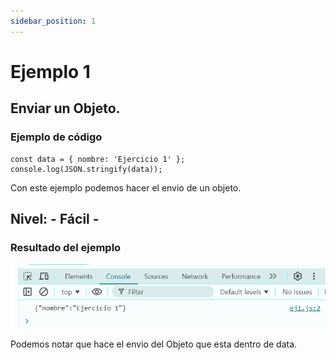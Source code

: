 ```yaml
---
sidebar_position: 1
---
```


# Ejemplo 1

## Enviar un Objeto.

### Ejemplo de código

```
const data = { nombre: 'Ejercicio 1' };
console.log(JSON.stringify(data));
```
Con este ejemplo podemos hacer el envio de un objeto.

## Nivel: - Fácil -

### Resultado del ejemplo
![Texto alternativo](img/ej1.png)

Podemos notar que hace el envio del Objeto que esta dentro de data.